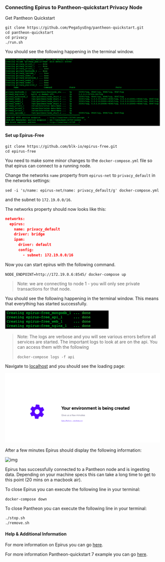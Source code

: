 

### Connecting Epirus to Pantheon-quickstart Privacy Node

Get Pantheon Quickstart

```
git clone https://github.com/PegaSysEng/pantheon-quickstart.git
cd pantheon-quickstart
cd privacy
./run.sh
```

You should see the following happening in the terminal window.

![image](images/PantheonRun.png)


#### Set up Epirus-Free

```
git clone https://github.com/blk-io/epirus-free.git
cd epirus-free
```

You need to make some minor changes to the `docker-compose.yml` file so that epirus can connect to a running node.

Change the networks `name` property from `epirus-net` to `privacy_default` in the networks settings:

`sed -i 's/name: epirus-net/name: privacy_default/g' docker-compose.yml`

and the subnet to `172.19.0.0/16`.


The networks property should now looks like this:

```json
networks:
  epirus:
    name: privacy_default
    driver: bridge
    ipam:
      driver: default
      config:
        - subnet: 172.19.0.0/16
```

Now you can start epirus with the following command. 

`NODE_ENDPOINT=http://172.19.0.6:8545/ docker-compose up`

> Note: we are connecting to node 1 - you will only see private transactions for that node.

You should see the following happening in the terminal window. This means that everything has started successfully.

![img](images/EpirusPantheon.png)

> Note: The logs are verbose and you will see various errors before all services are started. The important logs to look at are on the api. You can access them with the following
> 
>`docker-compose logs -f api`


Navigate to [localhost](http://localhost) and you should see the loading page:

![image](images/Loading.png)

After a few minutes Epirus should display the following information:

![img](../images/Blocks.png)

Epirus has successfully connected to a Pantheon node and is ingesting data. Depending on your machine specs this can take a long time to get to this point (20 mins on a macbook air).

To close Epirus you can execute the following line in your terminal:

`docker-compose down` 

To close Pantheon you can execute the following line in your terminal:
```
./stop.sh
./remove.sh
```



#### Help & Additional Information

For more information on Epirus you can go [here](https://github.com/blk-io/epirus-free).

For more information Pantheon-quickstart 7 example you can go [here](https://github.com/PegaSysEng/pantheon-quickstart).

